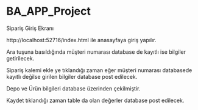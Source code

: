 # BA_APP_Project
Sipariş Giriş Ekranı




http://localhost:52716/index.html ile anasayfaya giriş yapılır.

Ara tuşuna basıldığında müşteri numarası database de kayıtlı ise bilgiler getirilecek.

Sipariş kalemi ekle ye tıklandığı zaman eğer müşteri numarası databasede kayıtlı değilse girilen bilgiler database post edilecek.

Depo ve Ürün bilgileri database üzerinden çekilmiştir.

Kaydet tıklandığı zaman table da olan değerler database post edilecek.

